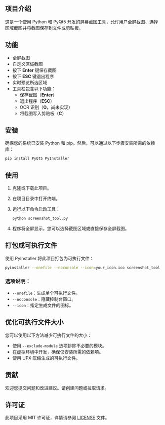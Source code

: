 ## 项目介绍

这是一个使用 Python 和 PyQt5 开发的屏幕截图工具，允许用户全屏截图、选择区域截图并将截图保存到文件或剪贴板。

## 功能

- 全屏截图
- 自定义区域截图
- 按下 **Enter** 键保存截图
- 按下 **ESC** 键退出程序
- 实时预览所选区域
- 工具栏包含以下功能：
  - 保存截图（**Enter**）
  - 退出程序（**ESC**）
  - OCR 识别（**O**，尚未实现）
  - 将截图写入剪贴板（**C**）

## 安装

确保您的系统已安装 Python 和 pip。然后，可以通过以下步骤安装所需的依赖库：

```bash
pip install PyQt5 PyInstaller
```

## 使用

1. 克隆或下载此项目。
2. 在项目目录中打开终端。
3. 运行以下命令启动工具：

   ```bash
   python screenshot_tool.py
   ```

4. 程序将全屏显示，您可以选择截图区域或直接保存全屏截图。

## 打包成可执行文件

使用 PyInstaller 将此项目打包为可执行文件：

```bash
pyinstaller --onefile --noconsole --icon=your_icon.ico screenshot_tool.py
```

### 选项说明：

- `--onefile`：生成单个可执行文件。
- `--noconsole`：隐藏控制台窗口。
- `--icon`：指定生成文件的图标。

## 优化可执行文件大小

您可以使用以下方法减少可执行文件的大小：

- 使用 `--exclude-module` 选项排除不必要的模块。
- 在虚拟环境中开发，确保仅安装所需的依赖项。
- 使用 UPX 压缩生成的可执行文件。

## 贡献

欢迎您提交问题和改进建议。请创建问题或拉取请求。

## 许可证

此项目采用 MIT 许可证，详情请参阅 [LICENSE](LICENSE) 文件。

